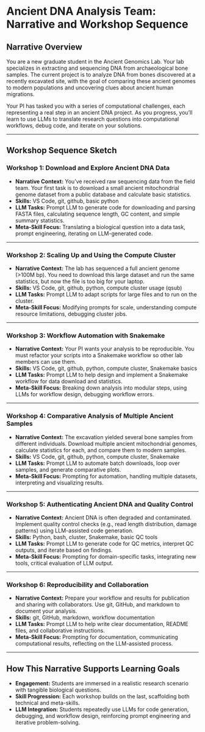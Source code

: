 # Ancient DNA Analysis Team: Narrative and Workshop Sequence

## Narrative Overview
You are a new graduate student in the Ancient Genomics Lab. Your lab specializes in extracting and sequencing DNA from archaeological bone samples. The current project is to analyze DNA from bones discovered at a recently excavated site, with the goal of comparing these ancient genomes to modern populations and uncovering clues about ancient human migrations.

Your PI has tasked you with a series of computational challenges, each representing a real step in an ancient DNA project. As you progress, you’ll learn to use LLMs to translate research questions into computational workflows, debug code, and iterate on your solutions.

---

## Workshop Sequence Sketch

### Workshop 1: Download and Explore Ancient DNA Data
- **Narrative Context:** You’ve received raw sequencing data from the field team. Your first task is to download a small ancient mitochondrial genome dataset from a public database and calculate basic statistics.
- **Skills:** VS Code, git, github, basic python
- **LLM Tasks:** Prompt LLM to generate code for downloading and parsing FASTA files, calculating sequence length, GC content, and simple summary statistics.
- **Meta-Skill Focus:** Translating a biological question into a data task, prompt engineering, iterating on LLM-generated code.

---

### Workshop 2: Scaling Up and Using the Compute Cluster
- **Narrative Context:** The lab has sequenced a full ancient genome (>100M bp). You need to download this large dataset and run the same statistics, but now the file is too big for your laptop.
- **Skills:** VS Code, git, github, python, compute cluster usage (qsub)
- **LLM Tasks:** Prompt LLM to adapt scripts for large files and to run on the cluster.
- **Meta-Skill Focus:** Modifying prompts for scale, understanding compute resource limitations, debugging cluster jobs.

---

### Workshop 3: Workflow Automation with Snakemake
- **Narrative Context:** Your PI wants your analysis to be reproducible. You must refactor your scripts into a Snakemake workflow so other lab members can use them.
- **Skills:** VS Code, git, github, python, compute cluster, Snakemake basics
- **LLM Tasks:** Prompt LLM to help design and implement a Snakemake workflow for data download and statistics.
- **Meta-Skill Focus:** Breaking down analysis into modular steps, using LLMs for workflow design, debugging workflow errors.

---

### Workshop 4: Comparative Analysis of Multiple Ancient Samples
- **Narrative Context:** The excavation yielded several bone samples from different individuals. Download multiple ancient mitochondrial genomes, calculate statistics for each, and compare them to modern samples.
- **Skills:** VS Code, git, github, python, compute cluster, Snakemake
- **LLM Tasks:** Prompt LLM to automate batch downloads, loop over samples, and generate comparative plots.
- **Meta-Skill Focus:** Prompting for automation, handling multiple datasets, interpreting and visualizing results.

---

### Workshop 5: Authenticating Ancient DNA and Quality Control
- **Narrative Context:** Ancient DNA is often degraded and contaminated. Implement quality control checks (e.g., read length distribution, damage patterns) using LLM-assisted code generation.
- **Skills:** Python, bash, cluster, Snakemake, basic QC tools
- **LLM Tasks:** Prompt LLM to generate code for QC metrics, interpret QC outputs, and iterate based on findings.
- **Meta-Skill Focus:** Prompting for domain-specific tasks, integrating new tools, critical evaluation of LLM output.

---

### Workshop 6: Reproducibility and Collaboration
- **Narrative Context:** Prepare your workflow and results for publication and sharing with collaborators. Use git, GitHub, and markdown to document your analysis.
- **Skills:** git, GitHub, markdown, workflow documentation
- **LLM Tasks:** Prompt LLM to help write clear documentation, README files, and collaborative instructions.
- **Meta-Skill Focus:** Prompting for documentation, communicating computational results, reflecting on the LLM-assisted process.

---

## How This Narrative Supports Learning Goals
- **Engagement:** Students are immersed in a realistic research scenario with tangible biological questions.
- **Skill Progression:** Each workshop builds on the last, scaffolding both technical and meta-skills.
- **LLM Integration:** Students repeatedly use LLMs for code generation, debugging, and workflow design, reinforcing prompt engineering and iterative problem-solving.
